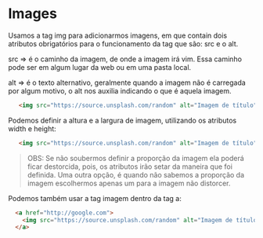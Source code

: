 # Images

Usamos a tag img para adicionarmos imagens, em que contain dois atributos obrigatórios para o funcionamento da tag que são: src e o alt.

src => é o caminho da imagem, de onde a imagem irá vim. Essa caminho pode ser em algum lugar da web ou em uma pasta local.

alt => é o texto alternativo, geralmente quando a imagem não é carregada por algum motivo, o alt nos auxilia indicando o que é aquela imagem.

```html
   <img src="https://source.unsplash.com/random" alt="Imagem de título">
```

Podemos definir a altura e a largura de imagem, utilizando os atributos width e height:

```html
   <img src="https://source.unsplash.com/random" alt="Imagem de título" width="150px" height="">
```

> OBS: Se não soubermos definir a proporção da imagem ela poderá ficar destorcida, pois, os atributos irão setar da maneira que foi definida. Uma outra opção, é quando não sabemos a proporção da imagem escolhermos apenas um para a imagem não distorcer.

Podemos também usar a tag imagem dentro da tag a:

```html
  <a href="http://google.com">
    <img src="https://source.unsplash.com/random" alt="Imagem de título" />
  </a>
```
